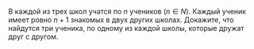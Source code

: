 В каждой из трех школ учатся по $n$ учеников ($n\in N$). Каждый ученик имеет ровно $n+1$ знакомых в двух других школах. Докажите, что найдутся три ученика, по одному из каждой школы, которые дружат друг с другом.